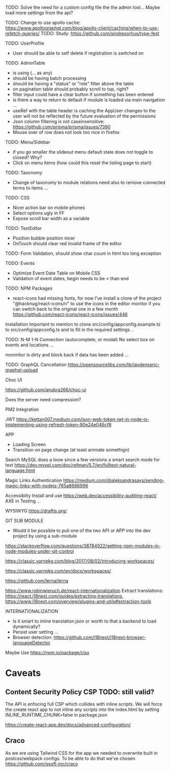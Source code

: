 
TODO: Solve the need for a custom config file the the admin tool... Maybe load more settings from the api? 

TODO: Change to use apollo cache: https://www.apollographql.com/blog/apollo-client/caching/when-to-use-refetch-queries/
TODO: Study: https://github.com/sindresorhus/type-fest


TODO: UserProfile
- User should be able to self delete if registration is switched on 


TODO: AdminTable
- is using (... as any)
- should be having batch processing
- should be having a "status" or "role" filter above the table 
- on pagination table should probably scroll to top, right? 
- filter input could have a clear button if something has been entered
- is there a way to return to default if module is loaded via main navigation ... 
- useRef with the table header is caching the AppUser changes to the user will not be reflected by the future evaluation of the permissions
- Json column filtering is not caseinsensitive: https://github.com/prisma/prisma/issues/7390
- Mouse over of row does not look too nice in firefox


TODO: Menu/Sidebar
- if you go smaller the slideout menu default state does not toggle to closed? Why? 
- Click on menu items (how could this reset the listing page to start)

TODO: Taxonomy
- Change of taxonomy to module relations need also to remove connected terms to items ... 


TODO: CSS
- Nicer action bar on mobile phones
- Select options ugly in FF
- Expose scroll bar width as a variable 

TODO: TextEditor
- Position bubble position nicer 
- OnTouch should clear red invalid frame of the editor

TODO: Form Validation, should show char count in html too long exception 

TODO: Events
- Optimize Event Date Table on Mobile CSS
- Validation of event dates, begin needs to be < than end


TODO: NPM Packages
- react-icons had missing fonts, for now I've install a clone of the project "@hacknug/react-icons/ri" to use the icons in the editor
monitor if you can switch back to the original one in a few month https://github.com/react-icons/react-icons/issues/446 

Installation
Important to mention to clone src/config/appconfig.example.ts to src/config/appconfig.ts and to fill in the required settings .. 

TODO: N-M 1-N Connection (autocomplete, or modal)
No select box on events and locations ...

monmitor is dirty and block back if data has been added ... 

TODO: GraphQL Cancellation
https://opensourcelibs.com/lib/jaydenseric-graphql-upload

Choc UI 

https://github.com/anubra266/choc-ui




Does the server need compression? 


PM2 Integration 

JWT 
https://kettan007.medium.com/json-web-token-jwt-in-node-js-implementing-using-refresh-token-90e24e046cf8


APP
- Loading Screen 
- Transition on page change (at least animate somethign)


Search MySQL does a loow since a few versions a smart search mode for text
https://dev.mysql.com/doc/refman/5.7/en/fulltext-natural-language.html

Magic Links Authentication
https://medium.com/@aleksandrasays/sending-magic-links-with-nodejs-765a8686996


Accessiblity
Install and use https://web.dev/accessibility-auditing-react/ AXE in Testing ...

WYSIWYG
https://draftjs.org/


GIT SUB MODULE 
- Would it be possible to pull one of the two API or APP into the dev project by using a sub-module 

https://stackoverflow.com/questions/38784922/getting-npm-modules-in-node-modules-under-git-control

https://classic.yarnpkg.com/blog/2017/08/02/introducing-workspaces/

https://classic.yarnpkg.com/en/docs/workspaces/

https://github.com/lerna/lerna

https://www.robinwieruch.de/react-internationalization
Extract translations: https://react.i18next.com/guides/extracting-translations, https://www.i18next.com/overview/plugins-and-utils#extraction-tools


INTERNATIONALIZATION
- Is it smart to inline translation.json or worth to that a backend to load dynamically?
- Persist user setting ... 
- Browser detection: https://github.com/i18next/i18next-browser-languageDetector


Maybe Use 
https://npm.io/package/clsx


# Caveats

## Content Security Policy CSP TODO: still valid?
The API is enfocing full CSP which collides with inline scripts. We will force the create react app to not inline any scripts into the index.html by setting INLINE_RUNTIME_CHUNK=false
in package.json

https://create-react-app.dev/docs/advanced-configuration/


## Craco
As we are using Tailwind CSS for the app we needed to overwrite built in postcss/webpack configs. To be able to do that we've chosen https://github.com/gsoft-inc/craco


